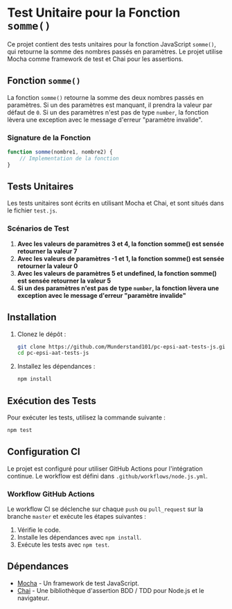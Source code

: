 
# Test Unitaire pour la Fonction `somme()`

Ce projet contient des tests unitaires pour la fonction JavaScript `somme()`, qui retourne la somme des nombres passés en paramètres. Le projet utilise Mocha comme framework de test et Chai pour les assertions.

## Fonction `somme()`

La fonction `somme()` retourne la somme des deux nombres passés en paramètres. Si un des paramètres est manquant, il prendra la valeur par défaut de `0`. Si un des paramètres n'est pas de type `number`, la fonction lèvera une exception avec le message d'erreur "paramètre invalide".

### Signature de la Fonction

```javascript
function somme(nombre1, nombre2) {
    // Implementation de la fonction
}
```

## Tests Unitaires

Les tests unitaires sont écrits en utilisant Mocha et Chai, et sont situés dans le fichier `test.js`.

### Scénarios de Test

1. **Avec les valeurs de paramètres 3 et 4, la fonction somme() est sensée retourner la valeur 7**
2. **Avec les valeurs de paramètres -1 et 1, la fonction somme() est sensée retourner la valeur 0**
3. **Avec les valeurs de paramètres 5 et undefined, la fonction somme() est sensée retourner la valeur 5**
4. **Si un des paramètres n'est pas de type `number`, la fonction lèvera une exception avec le message d'erreur "paramètre invalide"**

## Installation

1. Clonez le dépôt :
   ```bash
   git clone https://github.com/Munderstand101/pc-epsi-aat-tests-js.git
   cd pc-epsi-aat-tests-js
   ```

2. Installez les dépendances :
   ```bash
   npm install
   ```

## Exécution des Tests

Pour exécuter les tests, utilisez la commande suivante :
```bash
npm test
```

## Configuration CI

Le projet est configuré pour utiliser GitHub Actions pour l'intégration continue. Le workflow est défini dans `.github/workflows/node.js.yml`. 

### Workflow GitHub Actions

Le workflow CI se déclenche sur chaque `push` ou `pull_request` sur la branche `master` et exécute les étapes suivantes :

1. Vérifie le code.
2. Installe les dépendances avec `npm install`.
3. Exécute les tests avec `npm test`.

## Dépendances

- [Mocha](https://mochajs.org/) - Un framework de test JavaScript.
- [Chai](https://www.chaijs.com/) - Une bibliothèque d'assertion BDD / TDD pour Node.js et le navigateur.


